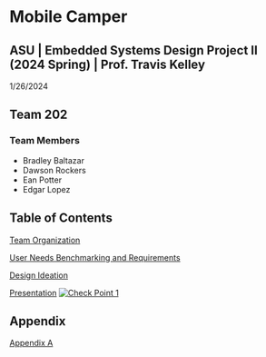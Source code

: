 
# Mobile Camper

## ASU | Embedded Systems Design Project II (2024 Spring) | Prof. Travis Kelley

1/26/2024

## Team 202 


### Team Members

* Bradley Baltazar
* Dawson Rockers
* Ean Potter
* Edgar Lopez

## Table of Contents

[Team Organization](/Team_Organization.md)

[User Needs Benchmarking and Requirements](/User_Needs_Benchmarking_and_Requirements.md)

[Design Ideation](/Design_Ideation.md)

[Presentation](https://www.youtube.com/watch?v=wKID-S3ufrU)
[![Check Point 1](https://markdown-videos-api.jorgenkh.no/url?url=https%3A%2F%2Fm.youtube.com%2Fwatch%3Fv%3DwKID-S3ufrU)](https://m.youtube.com/watch?v=wKID-S3ufrU)

## Appendix

[Appendix A](Appendix_A.md)



